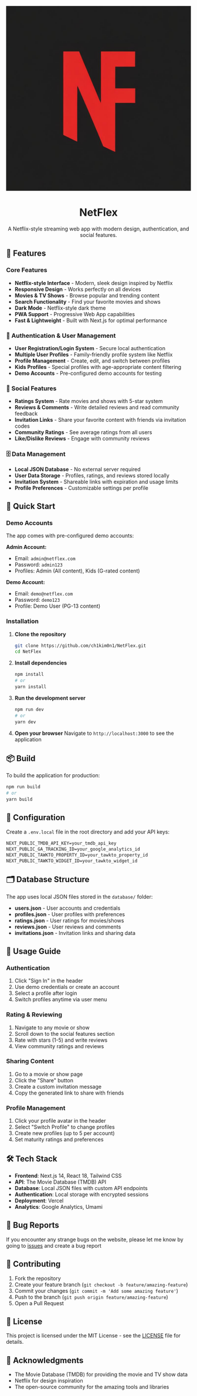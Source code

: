<div align="center">
<img src="public/icon-192x192.png" alt="logo" style="max-height: 30%;" />
<h1>NetFlex</h1>

A Netflix-style streaming web app with modern design, authentication, and social features.

</div>

## 🌟 Features

### Core Features
- **Netflix-style Interface** - Modern, sleek design inspired by Netflix
- **Responsive Design** - Works perfectly on all devices
- **Movies & TV Shows** - Browse popular and trending content
- **Search Functionality** - Find your favorite movies and shows
- **Dark Mode** - Netflix-style dark theme
- **PWA Support** - Progressive Web App capabilities
- **Fast & Lightweight** - Built with Next.js for optimal performance

### 🔐 Authentication & User Management
- **User Registration/Login System** - Secure local authentication
- **Multiple User Profiles** - Family-friendly profile system like Netflix
- **Profile Management** - Create, edit, and switch between profiles
- **Kids Profiles** - Special profiles with age-appropriate content filtering
- **Demo Accounts** - Pre-configured demo accounts for testing

### 👥 Social Features
- **Ratings System** - Rate movies and shows with 5-star system
- **Reviews & Comments** - Write detailed reviews and read community feedback
- **Invitation Links** - Share your favorite content with friends via invitation codes
- **Community Ratings** - See average ratings from all users
- **Like/Dislike Reviews** - Engage with community reviews

### 🗄️ Data Management
- **Local JSON Database** - No external server required
- **User Data Storage** - Profiles, ratings, and reviews stored locally
- **Invitation System** - Shareable links with expiration and usage limits
- **Profile Preferences** - Customizable settings per profile

## 🚀 Quick Start

### Demo Accounts
The app comes with pre-configured demo accounts:

**Admin Account:**
- Email: `admin@netflex.com`
- Password: `admin123`
- Profiles: Admin (All content), Kids (G-rated content)

**Demo Account:**
- Email: `demo@netflex.com`
- Password: `demo123`
- Profile: Demo User (PG-13 content)

### Installation

1. **Clone the repository**

   ```bash
   git clone https://github.com/ch1kim0n1/NetFlex.git
   cd NetFlex
   ```

2. **Install dependencies**

   ```bash
   npm install
   # or
   yarn install
   ```

3. **Run the development server**

   ```bash
   npm run dev
   # or
   yarn dev
   ```

4. **Open your browser**
   Navigate to `http://localhost:3000` to see the application

## 📦 Build

To build the application for production:

```bash
npm run build
# or
yarn build
```

## 🔧 Configuration

Create a `.env.local` file in the root directory and add your API keys:

```env
NEXT_PUBLIC_TMDB_API_KEY=your_tmdb_api_key
NEXT_PUBLIC_GA_TRACKING_ID=your_google_analytics_id
NEXT_PUBLIC_TAWKTO_PROPERTY_ID=your_tawkto_property_id
NEXT_PUBLIC_TAWKTO_WIDGET_ID=your_tawkto_widget_id
```

## 🗂️ Database Structure

The app uses local JSON files stored in the `database/` folder:

- **users.json** - User accounts and credentials
- **profiles.json** - User profiles with preferences
- **ratings.json** - User ratings for movies/shows
- **reviews.json** - User reviews and comments
- **invitations.json** - Invitation links and sharing data

## 📱 Usage Guide

### Authentication
1. Click "Sign In" in the header
2. Use demo credentials or create an account
3. Select a profile after login
4. Switch profiles anytime via user menu

### Rating & Reviewing
1. Navigate to any movie or show
2. Scroll down to the social features section
3. Rate with stars (1-5) and write reviews
4. View community ratings and reviews

### Sharing Content
1. Go to a movie or show page
2. Click the "Share" button
3. Create a custom invitation message
4. Copy the generated link to share with friends

### Profile Management
1. Click your profile avatar in the header
2. Select "Switch Profile" to change profiles
3. Create new profiles (up to 5 per account)
4. Set maturity ratings and preferences

## 🛠️ Tech Stack

- **Frontend**: Next.js 14, React 18, Tailwind CSS
- **API**: The Movie Database (TMDB) API
- **Database**: Local JSON files with custom API endpoints
- **Authentication**: Local storage with encrypted sessions
- **Deployment**: Vercel
- **Analytics**: Google Analytics, Umami

## 🐛 Bug Reports

If you encounter any strange bugs on the website, please let me know by going to [issues](https://github.com/ch1kim0n1/NetFlex/issues/) and create a bug report

## 🤝 Contributing

1. Fork the repository
2. Create your feature branch (`git checkout -b feature/amazing-feature`)
3. Commit your changes (`git commit -m 'Add some amazing feature'`)
4. Push to the branch (`git push origin feature/amazing-feature`)
5. Open a Pull Request

## 📄 License

This project is licensed under the MIT License - see the [LICENSE](LICENSE) file for details.

## 🙏 Acknowledgments

- The Movie Database (TMDB) for providing the movie and TV show data
- Netflix for design inspiration
- The open-source community for the amazing tools and libraries
